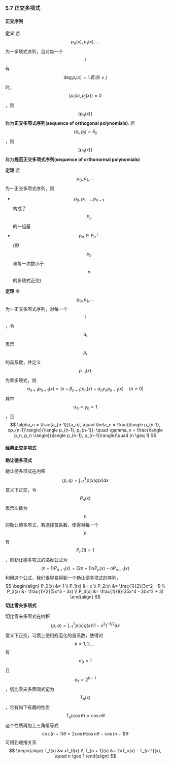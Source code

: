### 5.7 正交多项式

#### 正交序列

**定义** 若$$p_0(x),\, p_1(x),\, \dotsc$$为一多项式序列，且对每一个$$i$$有$$\deg{p_i(x)} = i. 若当 i \neq j$$时，$$\langle p_i(x), p_j(x)\rangle = 0$$，则$$\{p_n(x)\}$$称为**正交多项式序列(sequence of orthogonal polynomials)**. 若$$\langle p_i, p_j \rangle = \delta_{ij}$$，则$$\{p_n(x)\}$$称为**规范正交多项式序列(sequence of orthonormal polynomials)**


**定理** 若$$p_0, p_1, \dotsc$$为一正交多项式序列，则
* $$p_0, p_1, \dotsc, p_{n-1}$$构成了$$P_n$$的一组基
* $$p_n \in P_n^\bot$$(即$$p_n$$和每一次数小于$$n$$的多项式正交)

**定理** 令$$p_0, p_1, \dotsc$$为一正交多项式序列，对每一个$$i$$，令$$a_i$$表示$$p_i$$的首系数，并定义$$p_{-1}(x)$$为零多项式，则
$$
\alpha_{n+1}p_{n+1}(x) = (x - \beta_{n+1})p_n(x) - \alpha_n\gamma_np_{n-1}(x) \quad (n \geq 0)
$$其中$$\alpha_0 = \gamma_0 = 1$$，且
$$
\alpha_n = \frac{a_{n-1}}{a_n}, \quad \beta_n = \frac{\langle p_{n-1}, xp_{n-1}\rangle}{\langle p_{n-1}, p_{n-1}}, \quad \gamma_n = \frac{\langle p_n, p_n \rangle}{\langle p_{n-1}, p_{n-1}\rangle}\quad (n \geq 1)
$$
#### 经典正交多项式

**勒让德多项式**

勒让德多项式在内积
$$
\langle p, q \rangle  = \int_{-1}^1\,p(x)q(x)\mathrm{d}x
$$意义下正交，令$$P_n(x)$$表示次数为$$n$$的勒让德多项式，若选择首系数，使得对每一个$$n$$有$$P_n(1) = 1$$，则勒让德多项式的递推公式为
$$
(n + 1)P_{n+1}(x) = (2n + 1)xP_n(x) - nP_{n-1}(x)
$$利用这个公式，我们很容易得到一个勒让德多项式的序列，
$$
\begin{align}
P_0(x) &= 1 \\
P_1(x) &= x \\
P_2(x) &= \frac{1}{2}(3x^2 - 1) \\
P_3(x) &= \frac{1}{2}(5x^3 - 3x) \\
P_4(x) &= \frac{1}{8}(35x^4 - 30x^2 + 3)
\end{align}
$$
**切比雪夫多项式**

切比雪夫多项式在内积
$$
\langle p, q \rangle  = \int_{-1}^1\,p(x)q(x)(1 - x^2)^{-1/2}\mathrm{d}x
$$意义下正交，习惯上使用规范化的首系数，使得对$$k = 1, 2, \dotsc$$有$$a_0 = 1$$且$$a_k = 2^{k-1}$$，切比雪夫多莽同式记为$$T_n(x)$$，它有如下有趣的性质
$$
T_n(\cos{\theta}) = \cos{n\theta}
$$这个性质再加上三角恒等式
$$
\cos{(n + 1)\theta} = 2\cos{\theta}\cos{n\theta} - \cos{(n - 1)\theta}
$$可得到递推关系
$$
\begin{align}
T_1(x) &= xT_0(x) \\
T_{n + 1}(x) &= 2xT_n(x) - T_{n-1}(x), \quad n \geq 1
\end{align}
$$


